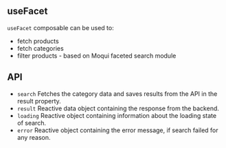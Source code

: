 ## useFacet 

`useFacet` composable can be used to:
- fetch products
- fetch categories
- filter products - based on Moqui faceted search module

## API
- `search` Fetches the category data and saves results from the API in the result property.
- `result` Reactive data object containing the response from the backend.
- `loading` Reactive object containing information about the loading state of search.
- `error` Reactive object containing the error message, if search failed for any reason.

